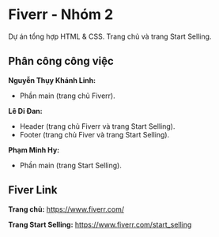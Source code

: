 # Fiverr - Nhóm 2

Dự án tổng hợp HTML & CSS. Trang chủ và trang Start Selling.

## Phân công công việc

**Nguyễn Thụy Khánh Linh:** 
- Phần main (trang chủ Fiverr).

**Lê Di Đan:**
- Header (trang chủ Fiverr và trang Start Selling).
- Footer (trang chủ Fiver và trang Start Selling).

**Phạm Minh Hy:**
- Phần main (trang Start Selling).

## Fiver Link

**Trang chủ:** https://www.fiverr.com/

**Trang Start Selling:** https://www.fiverr.com/start_selling